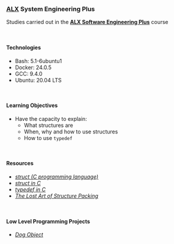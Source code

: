 ### [ALX](https://www.alxafrica.com/) System Engineering Plus

Studies carried out in the **[ALX Software Engineering Plus](https://www.alxafrica.com/software-engineering-plus/)** course

<br />

#### Technologies

* Bash:     5.1-6ubuntu1
* Docker:   24.0.5
* GCC:      9.4.0
* Ubuntu:   20.04 LTS

<br />

#### Learning Objectives

* Have the capacity to explain:
    * What structures are
    * When, why and how to use structures
    * How to use `typedef`

<br />

#### Resources

* _[struct (C programming language)](https://en.wikipedia.org/wiki/Struct_(C_programming_language))_
* _[struct in C](https://www.geeksforgeeks.org/structures-c/)_
* _[typedef in C](https://www.geeksforgeeks.org/typedef-in-c/)_
* _[The Lost Art of Structure Packing](http://www.catb.org/esr/structure-packing/)_

<br />

#### Low Level Programming Projects

* _[Dog Object](dog.h)_

<br />
